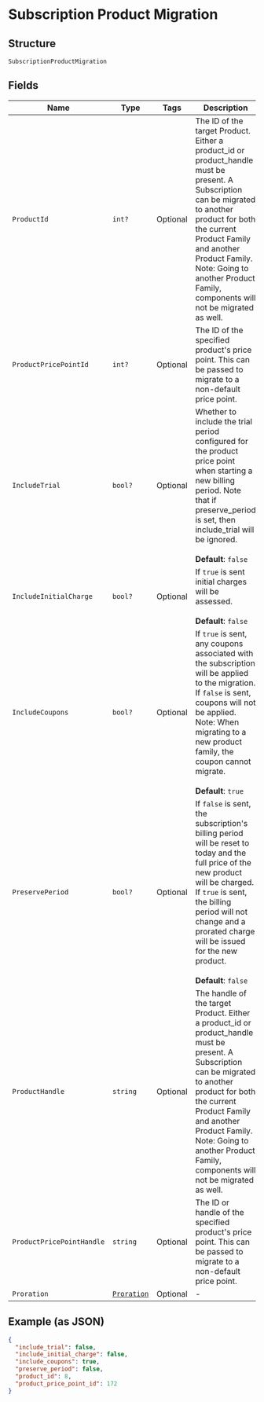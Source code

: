 
# Subscription Product Migration

## Structure

`SubscriptionProductMigration`

## Fields

| Name | Type | Tags | Description |
|  --- | --- | --- | --- |
| `ProductId` | `int?` | Optional | The ID of the target Product. Either a product_id or product_handle must be present. A Subscription can be migrated to another product for both the current Product Family and another Product Family. Note: Going to another Product Family, components will not be migrated as well. |
| `ProductPricePointId` | `int?` | Optional | The ID of the specified product's price point. This can be passed to migrate to a non-default price point. |
| `IncludeTrial` | `bool?` | Optional | Whether to include the trial period configured for the product price point when starting a new billing period. Note that if preserve_period is set, then include_trial will be ignored.<br><br>**Default**: `false` |
| `IncludeInitialCharge` | `bool?` | Optional | If `true` is sent initial charges will be assessed.<br><br>**Default**: `false` |
| `IncludeCoupons` | `bool?` | Optional | If `true` is sent, any coupons associated with the subscription will be applied to the migration. If `false` is sent, coupons will not be applied. Note: When migrating to a new product family, the coupon cannot migrate.<br><br>**Default**: `true` |
| `PreservePeriod` | `bool?` | Optional | If `false` is sent, the subscription's billing period will be reset to today and the full price of the new product will be charged. If `true` is sent, the billing period will not change and a prorated charge will be issued for the new product.<br><br>**Default**: `false` |
| `ProductHandle` | `string` | Optional | The handle of the target Product. Either a product_id or product_handle must be present. A Subscription can be migrated to another product for both the current Product Family and another Product Family. Note: Going to another Product Family, components will not be migrated as well. |
| `ProductPricePointHandle` | `string` | Optional | The ID or handle of the specified product's price point. This can be passed to migrate to a non-default price point. |
| `Proration` | [`Proration`](../../doc/models/proration.md) | Optional | - |

## Example (as JSON)

```json
{
  "include_trial": false,
  "include_initial_charge": false,
  "include_coupons": true,
  "preserve_period": false,
  "product_id": 8,
  "product_price_point_id": 172
}
```

